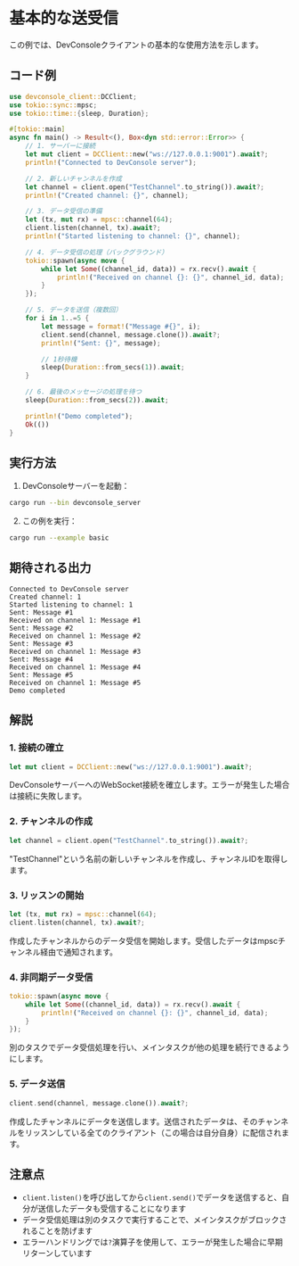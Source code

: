 # 基本的な送受信

この例では、DevConsoleクライアントの基本的な使用方法を示します。

## コード例

```rust
use devconsole_client::DCClient;
use tokio::sync::mpsc;
use tokio::time::{sleep, Duration};

#[tokio::main]
async fn main() -> Result<(), Box<dyn std::error::Error>> {
    // 1. サーバーに接続
    let mut client = DCClient::new("ws://127.0.0.1:9001").await?;
    println!("Connected to DevConsole server");

    // 2. 新しいチャンネルを作成
    let channel = client.open("TestChannel".to_string()).await?;
    println!("Created channel: {}", channel);

    // 3. データ受信の準備
    let (tx, mut rx) = mpsc::channel(64);
    client.listen(channel, tx).await?;
    println!("Started listening to channel: {}", channel);

    // 4. データ受信の処理（バックグラウンド）
    tokio::spawn(async move {
        while let Some((channel_id, data)) = rx.recv().await {
            println!("Received on channel {}: {}", channel_id, data);
        }
    });

    // 5. データを送信（複数回）
    for i in 1..=5 {
        let message = format!("Message #{}", i);
        client.send(channel, message.clone()).await?;
        println!("Sent: {}", message);

        // 1秒待機
        sleep(Duration::from_secs(1)).await;
    }

    // 6. 最後のメッセージの処理を待つ
    sleep(Duration::from_secs(2)).await;

    println!("Demo completed");
    Ok(())
}
```

## 実行方法

1. DevConsoleサーバーを起動：
```bash
cargo run --bin devconsole_server
```

2. この例を実行：
```bash
cargo run --example basic
```

## 期待される出力

```
Connected to DevConsole server
Created channel: 1
Started listening to channel: 1
Sent: Message #1
Received on channel 1: Message #1
Sent: Message #2
Received on channel 1: Message #2
Sent: Message #3
Received on channel 1: Message #3
Sent: Message #4
Received on channel 1: Message #4
Sent: Message #5
Received on channel 1: Message #5
Demo completed
```

## 解説

### 1. 接続の確立
```rust
let mut client = DCClient::new("ws://127.0.0.1:9001").await?;
```
DevConsoleサーバーへのWebSocket接続を確立します。エラーが発生した場合は接続に失敗します。

### 2. チャンネルの作成
```rust
let channel = client.open("TestChannel".to_string()).await?;
```
"TestChannel"という名前の新しいチャンネルを作成し、チャンネルIDを取得します。

### 3. リッスンの開始
```rust
let (tx, mut rx) = mpsc::channel(64);
client.listen(channel, tx).await?;
```
作成したチャンネルからのデータ受信を開始します。受信したデータはmpscチャンネル経由で通知されます。

### 4. 非同期データ受信
```rust
tokio::spawn(async move {
    while let Some((channel_id, data)) = rx.recv().await {
        println!("Received on channel {}: {}", channel_id, data);
    }
});
```
別のタスクでデータ受信処理を行い、メインタスクが他の処理を続行できるようにします。

### 5. データ送信
```rust
client.send(channel, message.clone()).await?;
```
作成したチャンネルにデータを送信します。送信されたデータは、そのチャンネルをリッスンしている全てのクライアント（この場合は自分自身）に配信されます。

## 注意点

- `client.listen()`を呼び出してから`client.send()`でデータを送信すると、自分が送信したデータも受信することになります
- データ受信処理は別のタスクで実行することで、メインタスクがブロックされることを防げます
- エラーハンドリングでは`?`演算子を使用して、エラーが発生した場合に早期リターンしています
